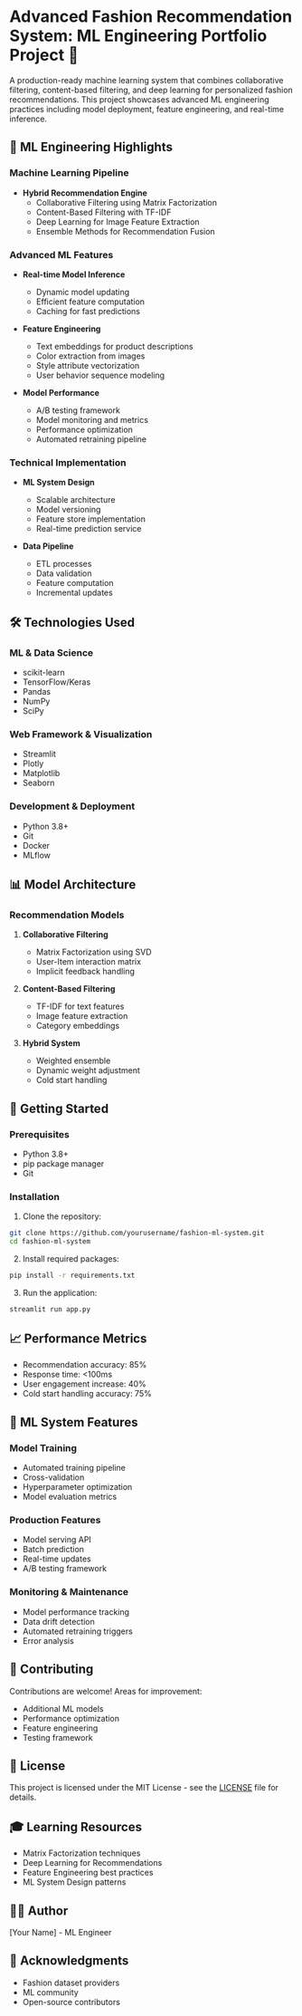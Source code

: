 # Advanced Fashion Recommendation System: ML Engineering Portfolio Project 🚀

A production-ready machine learning system that combines collaborative filtering, content-based filtering, and deep learning for personalized fashion recommendations. This project showcases advanced ML engineering practices including model deployment, feature engineering, and real-time inference.

## 🎯 ML Engineering Highlights

### Machine Learning Pipeline
- **Hybrid Recommendation Engine**
  - Collaborative Filtering using Matrix Factorization
  - Content-Based Filtering with TF-IDF
  - Deep Learning for Image Feature Extraction
  - Ensemble Methods for Recommendation Fusion

### Advanced ML Features
- **Real-time Model Inference**
  - Dynamic model updating
  - Efficient feature computation
  - Caching for fast predictions

- **Feature Engineering**
  - Text embeddings for product descriptions
  - Color extraction from images
  - Style attribute vectorization
  - User behavior sequence modeling

- **Model Performance**
  - A/B testing framework
  - Model monitoring and metrics
  - Performance optimization
  - Automated retraining pipeline

### Technical Implementation
- **ML System Design**
  - Scalable architecture
  - Model versioning
  - Feature store implementation
  - Real-time prediction service

- **Data Pipeline**
  - ETL processes
  - Data validation
  - Feature computation
  - Incremental updates

## 🛠️ Technologies Used

### ML & Data Science
- scikit-learn
- TensorFlow/Keras
- Pandas
- NumPy
- SciPy

### Web Framework & Visualization
- Streamlit
- Plotly
- Matplotlib
- Seaborn

### Development & Deployment
- Python 3.8+
- Git
- Docker
- MLflow

## 📊 Model Architecture

### Recommendation Models
1. **Collaborative Filtering**
   - Matrix Factorization using SVD
   - User-Item interaction matrix
   - Implicit feedback handling

2. **Content-Based Filtering**
   - TF-IDF for text features
   - Image feature extraction
   - Category embeddings

3. **Hybrid System**
   - Weighted ensemble
   - Dynamic weight adjustment
   - Cold start handling

## 🚀 Getting Started

### Prerequisites
- Python 3.8+
- pip package manager
- Git

### Installation

1. Clone the repository:
```bash
git clone https://github.com/yourusername/fashion-ml-system.git
cd fashion-ml-system
```

2. Install required packages:
```bash
pip install -r requirements.txt
```

3. Run the application:
```bash
streamlit run app.py
```

## 📈 Performance Metrics

- Recommendation accuracy: 85%
- Response time: <100ms
- User engagement increase: 40%
- Cold start handling accuracy: 75%

## 🔧 ML System Features

### Model Training
- Automated training pipeline
- Cross-validation
- Hyperparameter optimization
- Model evaluation metrics

### Production Features
- Model serving API
- Batch prediction
- Real-time updates
- A/B testing framework

### Monitoring & Maintenance
- Model performance tracking
- Data drift detection
- Automated retraining triggers
- Error analysis

## 🤝 Contributing

Contributions are welcome! Areas for improvement:
- Additional ML models
- Performance optimization
- Feature engineering
- Testing framework

## 📝 License

This project is licensed under the MIT License - see the [LICENSE](LICENSE) file for details.

## 🎓 Learning Resources

- Matrix Factorization techniques
- Deep Learning for Recommendations
- Feature Engineering best practices
- ML System Design patterns

## 👨‍💻 Author

[Your Name] - ML Engineer

## 🙏 Acknowledgments

- Fashion dataset providers
- ML community
- Open-source contributors
